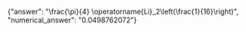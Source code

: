 {"answer": "\\frac{\\pi}{4} \\operatorname{Li}_2\\left(\\frac{1}{16}\\right)", "numerical_answer": "0.0498762072"}